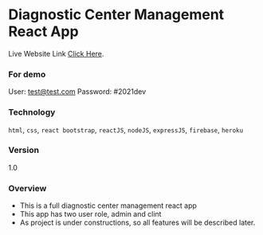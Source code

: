 # Diagnostic Center Management React App

Live Website Link [Click Here](https://diagnostic-center-e2e26.web.app/).

### For demo

User: test@test.com Password: #2021dev

### Technology

`html`, `css`, `react bootstrap`, `reactJS`, `nodeJS`, `expressJS`, `firebase`, `heroku`

### Version

1.0

### Overview

- This is a full diagnostic center management react app
- This app has two user role, admin and clint
- As project is under constructions, so all features will be described later.
